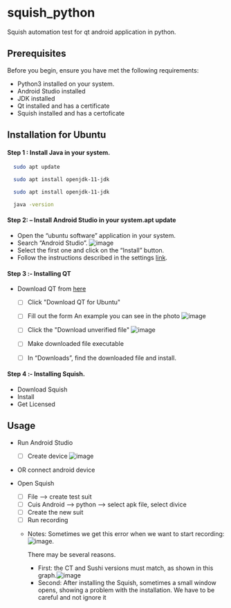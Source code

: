 # squish_python
Squish automation test for qt android application in python.

## Prerequisites
Before you begin, ensure you have met the following requirements:

* Python3 installed on your system.
* Android Studio installed 
* JDK installed
* Qt installed and has a certificate
* Squish installed and has a certoficate

## Installation for Ubuntu
#### Step 1 : Install Java in your system.

```sh
  sudo apt update
  ```
```sh
  sudo apt install openjdk-11-jdk
  ```
```sh
  sudo apt install openjdk-11-jdk
  ```
```sh
  java -version
  ```
#### Step 2: – Install Android Studio in your system.apt update
  * Open the “ubuntu software” application in your system.
  * Search “Android Studio”.
  ![image](https://github.com/tukhik-gh/appium-python/assets/135021391/511074b8-abbc-4b43-858a-7c5fae946a42)
  * Select the first one and click on the “Install” button.
  * Follow the instructions described in the settings <a href="https://aurigait.com/blog/how-to-setup-appium-in-ubuntu/">link</a>.

#### Step 3 :- Installing QT 
 * Download QT from  <a href="https://www.qt.io/download">here</a>
   - [ ] Click "Download QT for Ubuntu"
   - [ ] Fill out the form
         An example you can see in the photo ![image](https://github.com/tukhik-gh/squish_python/assets/135021391/509a1f9b-ef55-4ac9-966f-7a2ea0abf69c)
         
    - [ ] Click the "Download unverified file"  ![image](https://github.com/tukhik-gh/squish_python/assets/135021391/fce37b80-a3c1-4b38-acef-459d9ca20c0a)
    - [ ] Make downloaded file executable
    - [ ] In “Downloads”, find the downloaded file and install.

   
#### Step 4 :- Installing Squish.
 * Download Squish
 * Install
 * Get Licensed

## Usage
* Run Android Studio 
    - [ ]  Create device
          ![image](https://github.com/tukhik-gh/appium-python/assets/135021391/ca159520-495b-49d5-881f-bd9b069fe8eb)
* OR connect android device

* Open Squish
    - [ ] File --> create test suit
    - [ ] Cuis Android --> python --> select apk file, select divice
    - [ ] Create the new suit
    - [ ] Run recording
 
  * Notes:
     Sometimes we get this error when we want to start recording: ![image](https://github.com/tukhik-gh/squish_python/assets/135021391/5092b947-6923-4c16-9321-b609df6ceb72).
    
      There may be several reasons.
    - First: the CT and Sushi versions must match, as shown in this graph.![image](https://github.com/tukhik-gh/squish_python/assets/135021391/abe8b8f4-9ea3-4ec9-997d-02b5ccec867a)
    - Second: After installing the Squish, sometimes a small window opens, showing a problem with the installation. We have to be careful and not ignore it

  




